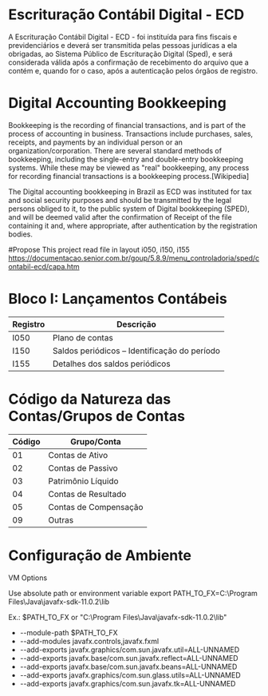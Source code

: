 # Escrituração Contábil Digital - ECD



A Escrituração Contábil Digital - ECD - foi instituída para fins fiscais e previdenciários e deverá ser 
transmitida pelas pessoas jurídicas a ela obrigadas, ao Sistema Público de Escrituração Digital (Sped), 
e será considerada válida após a confirmação de recebimento do arquivo que a contém e, quando for o caso, 
após a autenticação pelos órgãos de registro.

# Digital Accounting Bookkeeping

Bookkeeping is the recording of financial transactions, and is part of the process of accounting in business.
Transactions include purchases, sales, receipts, and payments by an individual person or an organization/corporation.
There are several standard methods of bookkeeping, including the single-entry and double-entry bookkeeping systems.
While these may be viewed as "real" bookkeeping, any process for recording financial transactions is a bookkeeping process.[Wikipedia]

The Digital accounting bookkeeping in Brazil as ECD was instituted for tax and social security purposes and should be 
transmitted by the legal persons obliged to it, to the public system of Digital bookkeeping (SPED), 
and will be deemed valid after the confirmation of Receipt of the file containing it and,
 where appropriate, after authentication by the registration bodies.
 
 #Propose
 This project read file in layout i050, i150, i155 
  https://documentacao.senior.com.br/goup/5.8.9/menu_controladoria/sped/contabil-ecd/capa.htm
  
  # Bloco I: Lançamentos Contábeis
  | Registro | Descrição |
  | ---  | --- |
  | I050 | Plano de contas |
  | I150 | Saldos periódicos – Identificação do período |
  | I155 | Detalhes dos saldos periódicos |
  
  # Código da Natureza das Contas/Grupos de Contas
  | Código  |   Grupo/Conta
  | ---  | --- |
  |01   |   Contas de Ativo
  |02	|   Contas de Passivo
  |03	|   Patrimônio Líquido
  |04	|   Contas de Resultado
  |05	|   Contas de Compensação
  |09	|   Outras

  
  
  # Configuração de Ambiente
  VM Options
  
  Use absolute path or environment variable 
  export PATH_TO_FX=C:\Program Files\Java\javafx-sdk-11.0.2\lib
  
  Ex.: $PATH_TO_FX or "C:\Program Files\Java\javafx-sdk-11.0.2\lib"
  
  * --module-path $PATH_TO_FX
  * --add-modules javafx.controls,javafx.fxml
  * --add-exports javafx.graphics/com.sun.javafx.util=ALL-UNNAMED
  * --add-exports javafx.base/com.sun.javafx.reflect=ALL-UNNAMED
  * --add-exports javafx.base/com.sun.javafx.beans=ALL-UNNAMED
  * --add-exports javafx.graphics/com.sun.glass.utils=ALL-UNNAMED
  * --add-exports javafx.graphics/com.sun.javafx.tk=ALL-UNNAMED